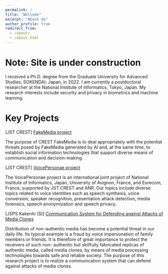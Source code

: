 ```yaml
---
permalink: /
title: "Welcome"
excerpt: "About me"
author_profile: true
redirect_from: 
  - /about/
  - /about.html
---
```


# Note: Site is under construction

I received a Ph.D. degree from the Graduate University for Advanced Studies, SOKENDAI, Japan, in 2022.
I am currently a postdoctoral researcher at the National Institute of Informatics, Tokyo, Japan.
My research interests include security and privacy in biometrics and machine learning.

# Key Projects


[JST CREST] [FakeMedia project](http://research.nii.ac.jp/~iechizen/crest-e.html)

The purpose of CREST FakeMedia is to deal appropriately with the potential threats posed by FakeMedia generated by AI and, at the same time, to establish social information technologies that support diverse means of communication and decision-making.


[JST CREST] [VoicePersonae project](https://www.researchgate.net/project/JST-ANR-VoicePersonae-project)

The VoicePersonae project is an international joint project of National Institute of Informatics, Japan, University of Avignon, France, and Eurecom, France, supported by JST CREST and ANR. Our topics include diverse topics related to voice identities such as speech synthesis, voice conversion, speaker recognition, presentation attack detection, media forensics, speech anonymization and speech privacy.

[JSPS Kakenhi (S)] [Communication System for Defending against Attacks of Media Clones](http://www2c.comm.eng.osaka-u.ac.jp/proj/mc/eindex.html)

Distribution of non-authentic media has become a potential threat in our daily life. Its typical example is a fraud by voice impersonation of family members or friends. It is therefore of great importance to protect the receivers of such non- authentic but skillfully fabricated replicas of authentic media, called media clones, by means of media processing technologies towards safe and reliable society. The purpose of this research project is to realize a communication system that can defend against attacks of media clones.
